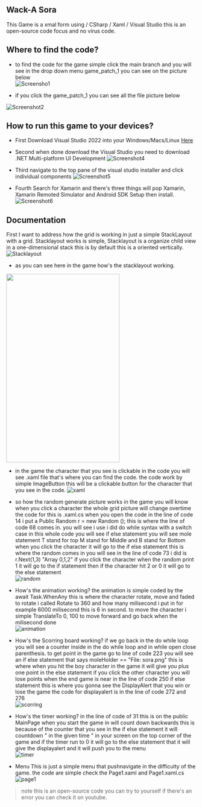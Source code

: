 ## Wack-A Sora 
This Game is a xmal form using / CSharp / Xaml / Visual Studio this is an open-source code focus and no virus code.

## Where to find the code?

- to find the code for the game simple click the main branch and you will see in the drop down menu game_patch_1 you can see on the picture below <br>
![Screensho1](https://github.com/ctosagme/my_picture/blob/main/Screenshot%202023-03-19%20164626.png)

- if you click the game_patch_1 you can see all the file picture below

![Screenshot2](https://github.com/ctosagme/my_picture/blob/main/Screenshot%202023-03-19%20164836.png)

## How to run this game to your devices?
- First Download Visual Studio 2022 into your Windows/Macs/Linux [Here](https://visualstudio.microsoft.com/)
- Second when done download the Visual Studio you need to download .NET Multi-platform UI Development
![Screenshot4](https://github.com/ctosagme/my_picture/blob/main/installer.png)

- Third navigate to the top pane of the visual studio installer and click individual components
![Screenshot5](https://github.com/ctosagme/my_picture/blob/main/navigation.png)

- Fourth Search for Xamarin and there's three things will pop Xamarin, Xamarin Remoted Simulator and Android SDK Setup then install.
![Screenshot6](https://github.com/ctosagme/my_picture/blob/main/download_xamarin.png)

## Documentation

First I want to address how the grid is working in just a simple StackLayout with a grid. Stacklayout works is simple, Stacklayout is a organize child view in a one-dimensional stack this is by default this is a oriented vertically.
![Stacklayout](https://learn.microsoft.com/en-us/xamarin/xamarin-forms/user-interface/layouts/stacklayout-images/layouts-large.png#lightbox)

- as you can see here in the game how's the stacklayout working.<br>
<img src="https://scontent.fmnl9-4.fna.fbcdn.net/v/t1.15752-9/336538244_620001529946473_8830619957560444391_n.jpg?_nc_cat=108&ccb=1-7&_nc_sid=ae9488&_nc_eui2=AeE-fLOeyiP6L0LzgGhTy7m8mwfluyOBP3-bB-W7I4E_fwGICIrhgJKvvbOidu-tnTSyfGVmA6_QVcol4Hu-d-rs&_nc_ohc=y2-hVKBEEyQAX_2vu9g&_nc_ht=scontent.fmnl9-4.fna&oh=03_AdSILiwYBU1JHEtSjTWYVqTwsh7IlrjzPF4oalLlrnBHjg&oe=643E5AA6" width="300" height="500"/>

- in the game the character that you see is clickable in the code you  will see .xaml file that's where you can find the code. the code work by simple ImageButton this will be a clickable button for the character that you see in the code.
![xaml](https://github.com/ctosagme/my_picture/blob/main/mainpage.png)
- so how the random generate picture works in the game you will know when you click a character the whole grid picture will change overtime the code for this is .xaml.cs
when you open the code in the line of code 14 i put a Public Random r = new Random (); this is where the line of code 68 comes in. you will see i use i did do while syntax with a switch case in this whole code you will see if else statement you will see mole statement T stand for top M stand for Middle and B stand for Bottom when you click the character it will go to the if else statement this is where the random comes in you will see in the line of code 73 i did is r.Next(1,3) "Array 0,1,2" if you click the character when the random print 1 it will go to the if statement then if the character hit 2 or 0 it will go to the else statement <br>
![random](https://github.com/ctosagme/my_picture/blob/main/random.png)

- How's the animation working? the animation is simple coded by the await Task.WhenAny<bool>
this is where  the character rotate, move and faded to rotate i called Rotate to 360 and how many milisecond i put in for example 6000 milisecond this is 6 in second. to move the character i simple TranslateTo 0, 100 to move forward and go back when the milisecond done<br>
![animation](https://github.com/ctosagme/my_picture/blob/main/animation.png)

- How's the Scorring board working? if we go back in the do while loop you will see a counter inside in the do while loop and in while open close parenthesis. to get point in the game go to line of code 223  you will see an if else statement  that says moleHolder == "File: sora.png" this is where when you hit the boy character in the game it will give you plus one point in the else statement if you click the other character you will lose points when the end game is near in the line of code 250 if else statement this is where you gonna see the DisplayAlert  that you win or lose the game the code for displayalert is in the line of code 272 and 276<br>
![scorring](https://github.com/ctosagme/my_picture/blob/main/Scorring.png)
- How's the timer working? in the line of code of 31 
this is on the public MainPage when you start the game in will count down backwards this is because of the counter that you see in the if else statement it will countdown " in the given time " in your screen on the top corner of the game and if the timer run to 0 it will go to the else statement that it will give the displayalert and it will push you to the menu <br>
![timer](https://github.com/ctosagme/my_picture/blob/main/timer.png)
- Menu
This is just a simple menu that pushnavigate in the difficulty of the game. the code are simple check the Page1.xaml and Page1.xaml.cs<br>
![page1](https://github.com/ctosagme/my_picture/blob/main/page1.png)

> note this is an open-source code you can try to yourself if there's an error you can check it on youtube.

